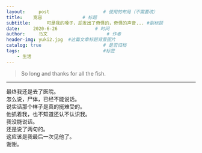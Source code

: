 ```yaml
---
layout:     post                    # 使用的布局（不需要改）
title:    宽容               # 标题 
subtitle:      可是我的嗓子，却发出了奇怪的，奇怪的声音... #副标题
date:     2020-6-26              # 时间
author:     马文                      # 作者
header-img: yuki2.jpg  #这篇文章标题背景图片
catalog: true                       # 是否归档
tags:                               #标签
    - 生活
---
```

>So long and thanks for all the fish.  

***
  最终我还是去了医院。  
  怎么说，尸体，已经不能说话。  
  说实话那个样子是真的挺难受的。  
  他抓着我，也不知道还认不认识我。  
  我没能说话。  
  还是说了两句的。  
  这应该是我最后一次见他了。  
  谢谢。